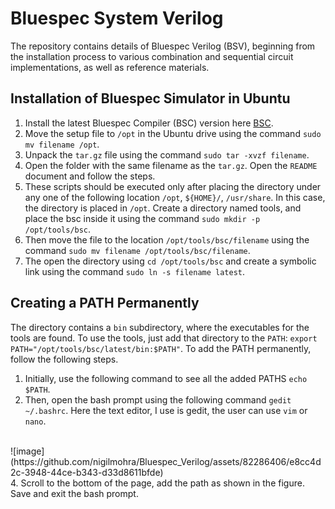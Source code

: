 # Bluespec System Verilog
The repository contains details of Bluespec Verilog (BSV), beginning from the installation process to various combination and sequential circuit implementations, as well as reference materials.

## Installation of Bluespec Simulator in Ubuntu
1. Install the latest Bluespec Compiler (BSC) version here [BSC](https://github.com/B-Lang-org/bsc/releases). 
2. Move the setup file to `/opt` in the Ubuntu drive using the command `sudo mv filename /opt`.
3. Unpack the `tar.gz` file using the command `sudo tar -xvzf filename`.
4. Open the folder with the same filename as the `tar.gz`. Open the `README` document and follow the steps.
5. These scripts should be executed only after placing the directory under any one of the following location `/opt`, `${HOME}/`, `/usr/share`. In this case, the directory is placed in `/opt`. Create a directory named tools, and place the bsc inside it using the command `sudo mkdir -p /opt/tools/bsc`.
6. Then move the file to the location `/opt/tools/bsc/filename` using the command `sudo mv filename /opt/tools/bsc/filename`.
7. The open the directory using `cd /opt/tools/bsc` and create a symbolic link using the command `sudo ln -s filename latest`.
## Creating a PATH Permanently
The directory contains a `bin` subdirectory, where the executables for the tools are found. To use the tools, just add that directory to the `PATH`: `export PATH="/opt/tools/bsc/latest/bin:$PATH"`.
To add the PATH permanently, follow the following steps.
1. Initially, use the following command to see all the added PATHS `echo $PATH`.
2. Then, open the bash prompt using the following command `gedit ~/.bashrc`. Here the text editor, I use is gedit, the user can use `vim` or `nano`.
</br>
   ![image](https://github.com/nigilmohra/Bluespec_Verilog/assets/82286406/e8cc4d2c-3948-44ce-b343-d33d8611bfde)
</br>
4. Scroll to the bottom of the page, add the path as shown in the figure. Save and exit the bash prompt.


